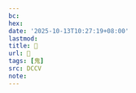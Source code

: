 ```yaml
---
bc:
hex:
date: '2025-10-13T10:27:19+08:00'
lastmod:
title: 􂜀
url: 􂜀
tags: [鬼]
src: DCCV
note:
---
```

